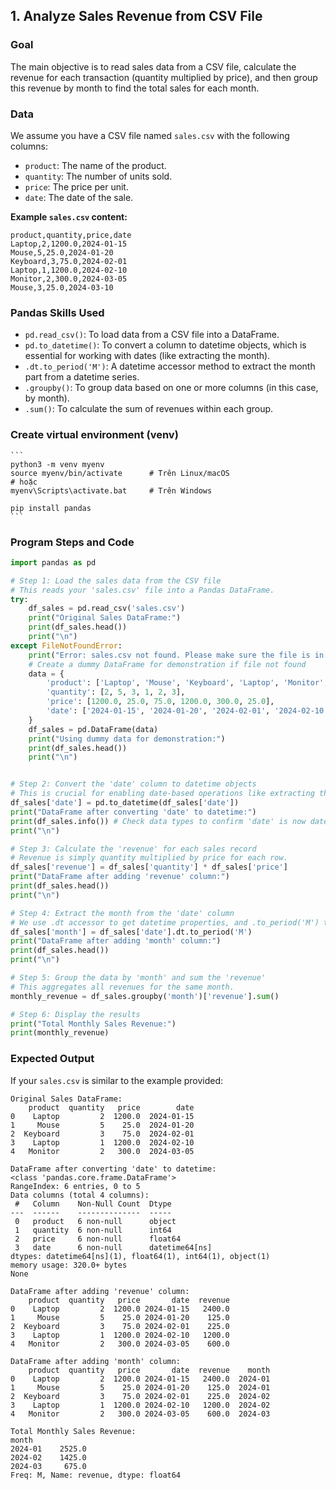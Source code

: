 

## 1\. Analyze Sales Revenue from CSV File

### Goal

The main objective is to read sales data from a CSV file, calculate the revenue for each transaction (quantity multiplied by price), and then group this revenue by month to find the total sales for each month.

### Data

We assume you have a CSV file named `sales.csv` with the following columns:

  * `product`: The name of the product.
  * `quantity`: The number of units sold.
  * `price`: The price per unit.
  * `date`: The date of the sale.

**Example `sales.csv` content:**

```csv
product,quantity,price,date
Laptop,2,1200.0,2024-01-15
Mouse,5,25.0,2024-01-20
Keyboard,3,75.0,2024-02-01
Laptop,1,1200.0,2024-02-10
Monitor,2,300.0,2024-03-05
Mouse,3,25.0,2024-03-10
```

### Pandas Skills Used

  * `pd.read_csv()`: To load data from a CSV file into a DataFrame.
  * `pd.to_datetime()`: To convert a column to datetime objects, which is essential for working with dates (like extracting the month).
  * `.dt.to_period('M')`: A datetime accessor method to extract the month part from a datetime series.
  * `.groupby()`: To group data based on one or more columns (in this case, by month).
  * `.sum()`: To calculate the sum of revenues within each group.

### Create virtual environment (venv)
    ```
    python3 -m venv myenv
    source myenv/bin/activate      # Trên Linux/macOS
    # hoặc
    myenv\Scripts\activate.bat     # Trên Windows

    pip install pandas  
    ```

### Program Steps and Code

```python
import pandas as pd

# Step 1: Load the sales data from the CSV file
# This reads your 'sales.csv' file into a Pandas DataFrame.
try:
    df_sales = pd.read_csv('sales.csv')
    print("Original Sales DataFrame:")
    print(df_sales.head())
    print("\n")
except FileNotFoundError:
    print("Error: sales.csv not found. Please make sure the file is in the same directory.")
    # Create a dummy DataFrame for demonstration if file not found
    data = {
        'product': ['Laptop', 'Mouse', 'Keyboard', 'Laptop', 'Monitor', 'Mouse'],
        'quantity': [2, 5, 3, 1, 2, 3],
        'price': [1200.0, 25.0, 75.0, 1200.0, 300.0, 25.0],
        'date': ['2024-01-15', '2024-01-20', '2024-02-01', '2024-02-10', '2024-03-05', '2024-03-10']
    }
    df_sales = pd.DataFrame(data)
    print("Using dummy data for demonstration:")
    print(df_sales.head())
    print("\n")


# Step 2: Convert the 'date' column to datetime objects
# This is crucial for enabling date-based operations like extracting the month.
df_sales['date'] = pd.to_datetime(df_sales['date'])
print("DataFrame after converting 'date' to datetime:")
print(df_sales.info()) # Check data types to confirm 'date' is now datetime
print("\n")

# Step 3: Calculate the 'revenue' for each sales record
# Revenue is simply quantity multiplied by price for each row.
df_sales['revenue'] = df_sales['quantity'] * df_sales['price']
print("DataFrame after adding 'revenue' column:")
print(df_sales.head())
print("\n")

# Step 4: Extract the month from the 'date' column
# We use .dt accessor to get datetime properties, and .to_period('M') to get the month period (e.g., '2024-01').
df_sales['month'] = df_sales['date'].dt.to_period('M')
print("DataFrame after adding 'month' column:")
print(df_sales.head())
print("\n")

# Step 5: Group the data by 'month' and sum the 'revenue'
# This aggregates all revenues for the same month.
monthly_revenue = df_sales.groupby('month')['revenue'].sum()

# Step 6: Display the results
print("Total Monthly Sales Revenue:")
print(monthly_revenue)

```

### Expected Output

If your `sales.csv` is similar to the example provided:

```
Original Sales DataFrame:
    product  quantity   price        date
0    Laptop         2  1200.0  2024-01-15
1     Mouse         5    25.0  2024-01-20
2  Keyboard         3    75.0  2024-02-01
3    Laptop         1  1200.0  2024-02-10
4   Monitor         2   300.0  2024-03-05

DataFrame after converting 'date' to datetime:
<class 'pandas.core.frame.DataFrame'>
RangeIndex: 6 entries, 0 to 5
Data columns (total 4 columns):
 #   Column    Non-Null Count  Dtype         
---  ------    --------------  -----         
 0   product   6 non-null      object        
 1   quantity  6 non-null      int64         
 2   price     6 non-null      float64       
 3   date      6 non-null      datetime64[ns]
dtypes: datetime64[ns](1), float64(1), int64(1), object(1)
memory usage: 320.0+ bytes
None

DataFrame after adding 'revenue' column:
    product  quantity   price       date  revenue
0    Laptop         2  1200.0 2024-01-15   2400.0
1     Mouse         5    25.0 2024-01-20    125.0
2  Keyboard         3    75.0 2024-02-01    225.0
3    Laptop         1  1200.0 2024-02-10   1200.0
4   Monitor         2   300.0 2024-03-05    600.0

DataFrame after adding 'month' column:
    product  quantity   price       date  revenue    month
0    Laptop         2  1200.0 2024-01-15   2400.0  2024-01
1     Mouse         5    25.0 2024-01-20    125.0  2024-01
2  Keyboard         3    75.0 2024-02-01    225.0  2024-02
3    Laptop         1  1200.0 2024-02-10   1200.0  2024-02
4   Monitor         2   300.0 2024-03-05    600.0  2024-03

Total Monthly Sales Revenue:
month
2024-01    2525.0
2024-02    1425.0
2024-03     675.0
Freq: M, Name: revenue, dtype: float64
```